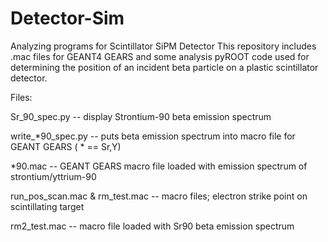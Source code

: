 # Detector-Sim
Analyzing programs for Scintillator SiPM Detector
This repository includes .mac files for GEANT4 GEARS and some analysis pyROOT code used for determining the position of an incident beta particle on a plastic scintillator detector.

Files:

Sr_90_spec.py -- display Strontium-90 beta emission spectrum

write_*90_spec.py -- puts beta emission spectrum into macro file for GEANT GEARS ( * == Sr,Y)

*90.mac -- GEANT GEARS macro file loaded with emission spectrum of strontium/yttrium-90

run_pos_scan.mac & rm_test.mac -- macro files; electron strike point on scintillating target 

rm2_test.mac -- macro file loaded with Sr90 beta emission spectrum


